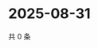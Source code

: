 # 2025-08-31

共 0 条

<!-- BEGIN ZHIHUQUESTIONS -->
<!-- 最后更新时间 Sun Aug 31 2025 12:12:47 GMT+0800 (China Standard Time) -->

<!-- END ZHIHUQUESTIONS -->
